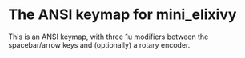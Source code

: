 # The ANSI keymap for mini_elixivy
This is an ANSI keymap, with three 1u modifiers between the spacebar/arrow keys and (optionally) a rotary encoder.